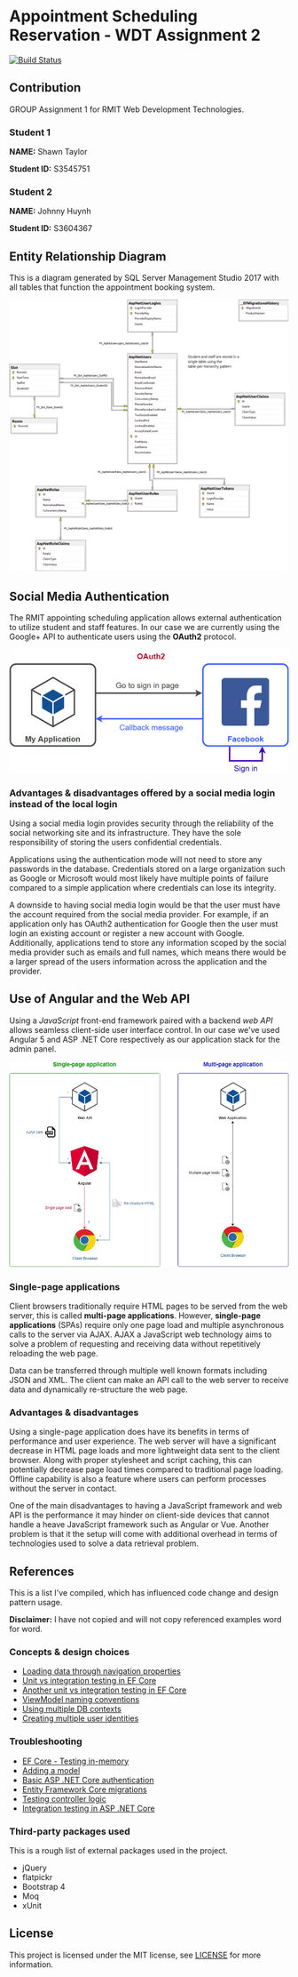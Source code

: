# Appointment Scheduling Reservation - WDT Assignment 2

[![Build Status](https://travis-ci.com/johnnyhuy/wdt-assignment-two.svg?token=ub2yBqp1vBAx6s5o2ewE&branch=master)](https://travis-ci.com/johnnyhuy/wdt-assignment-two)

## Contribution

GROUP Assignment 1 for RMIT Web Development Technologies.

### Student 1

**NAME:**  Shawn Taylor

**Student ID:** S3545751

### Student 2

**NAME:** Johnny Huynh

**Student ID:** S3604367

## Entity Relationship Diagram

This is a diagram generated by SQL Server Management Studio 2017 with all tables that function the appointment booking system.

![ERDiagram](./ERDiagram/ERDiagram.png)

## Social Media Authentication

The RMIT appointing scheduling application allows external authentication to utilize student and staff features. In our case we are currently using the Google+ API to authenticate users using the **OAuth2** protocol.

[![SocialMediaAuth](./Images/SocialMediaAuth.jpg)](Images/SocialMediaAuth.jpg)

### Advantages & disadvantages offered by a social media login instead of the local login

Using a social media login provides security through the reliability of the social networking site and its infrastructure. They have the sole responsibility of storing the users confidential credentials.

Applications using the authentication mode will not need to store any passwords in the database. Credentials stored on a large organization such as Google or Microsoft would most likely have multiple points of failure compared to a simple application where credentials can lose its integrity.

A downside to having social media login would be that the user must have the account required from the social media provider. For example, if an application only has OAuth2 authentication for Google then the user must login an existing account or register a new account with Google. Additionally, applications tend to store any information scoped by the social media provider such as emails and full names, which means there would be a larger spread of the users information across the application and the provider.

## Use of Angular and the Web API

Using a *JavaScript* front-end framework paired with a backend *web API* allows seamless client-side user interface control. In our case we've used Angular 5 and ASP .NET Core respectively as our application stack for the admin panel.

[![SpaVsMpa](./Images/SpaVsMpa.jpg)](Images/SpaVsMpa.jpg)

### Single-page applications

Client browsers traditionally require HTML pages to be served from the web server, this is called **multi-page applications**. However, **single-page applications** (SPAs) require only one page load and multiple asynchronous calls to the server via AJAX. AJAX a JavaScript web technology aims to solve a problem of requesting and receiving data without repetitively reloading the web page.

Data can be transferred through multiple well known formats including JSON and XML. The client can make an API call to the web server to receive data and dynamically re-structure the web page.

### Advantages & disadvantages

Using a single-page application does have its benefits in terms of performance and user experience. The web server will have a significant decrease in HTML page loads and more lightweight data sent to the client browser. Along with proper stylesheet and script caching, this can potentially decrease page load times compared to traditional page loading. Offline capability is also a feature where users can perform processes without the server in contact.

One of the main disadvantages  to having a JavaScript framework and web API is the performance it may hinder on client-side devices that cannot handle a heave JavaScript framework such as Angular or Vue. Another problem is that it the setup will come with additional overhead in terms of technologies used to solve a data retrieval problem.

## References

This is a list I've compiled, which has influenced code change and design pattern usage.

**Disclaimer:** I have not copied and will not copy referenced examples word for word.

### Concepts & design choices

- [Loading data through navigation properties](https://docs.microsoft.com/en-us/ef/core/querying/related-data)
- [Unit vs integration testing in EF Core](https://stackoverflow.com/questions/47056392/unit-tests-vs-integration-tests-entity-framework-core-in-memory)
- [Another unit vs integration testing in EF Core](https://stackoverflow.com/questions/51749932/unit-testing-when-using-ef-core-2-0)
- [ViewModel naming conventions](https://stackoverflow.com/questions/8883122/naming-conventions-regarding-view-models-to-avoid-long-names)
- [Using multiple DB contexts](https://stackoverflow.com/questions/52276128/net-core-2-1-multiple-dbcontext-for-same-database)
- [Creating multiple user identities](https://stackoverflow.com/questions/42163390/can-i-create-multiple-identity-tables-in-asp-net-mvc)

### Troubleshooting

- [EF Core - Testing in-memory](https://docs.microsoft.com/en-us/ef/core/miscellaneous/testing/in-memory)
- [Adding a model](https://docs.microsoft.com/en-us/aspnet/core/tutorials/first-mvc-app/adding-model?view=aspnetcore-2.1&tabs=visual-studio)
- [Basic ASP .NET Core authentication](http://jasonwatmore.com/post/2018/09/08/aspnet-core-21-basic-authentication-tutorial-with-example-api)
- [Entity Framework Core migrations](https://docs.microsoft.com/en-us/aspnet/core/data/ef-mvc/migrations?view=aspnetcore-2.0)
- [Testing controller logic](https://docs.microsoft.com/en-us/aspnet/core/mvc/controllers/testing?view=aspnetcore-2.1)
- [Integration testing in ASP .NET Core](https://docs.microsoft.com/en-us/aspnet/core/test/integration-tests?view=aspnetcore-2.1)

### Third-party packages used

This is a rough list of external packages used in the project.

- jQuery
- flatpickr
- Bootstrap 4
- Moq
- xUnit

## License

This project is licensed under the MIT license, see [LICENSE](https://github.com/johnnyhuy/wdt-assignment-one/blob/master/LICENSE) for more information.
